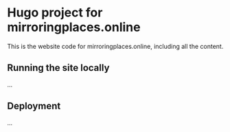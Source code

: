 # Hugo project for mirroringplaces.online

This is the website code for mirroringplaces.online, including all the content.

## Running the site locally

...

## Deployment

...

